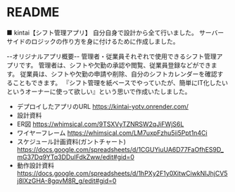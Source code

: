 # README

■ kintai【シフト管理アプリ】
自分自身で設計から全て行いました。
サーバーサイドのロジックの作り方を身に付けるために作成しました。

--オリジナルアプリ概要--
管理者・従業員それぞれで使用できるシフト管理アプリです。
管理者は、シフトや欠勤の承認や閲覧、従業員登録などができます。
従業員は、シフトや欠勤の申請や削除、自分のシフトカレンダーを確認することもできます。
『シフト管理を紙ベースでやっていたが、簡単にIT化したいというオーナーに使って欲しい』という思いで作成いたしました。

- デプロイしたアプリのURL
https://kintai-yotv.onrender.com/
- 設計資料
- ER図
https://whimsical.com/9TSXVyTZNRSW2qJiFWjS6L
- ワイヤーフレーム
https://whimsical.com/LM7uxpFzhu5ii5Ppt1n4Ci
- スケジュール計画資料(ガントチャート)
https://docs.google.com/spreadsheets/d/1CGUYiuUA6D77FaOfhES9D_mG37Dq9YTq3DDuIFdkZww/edit#gid=0
- 動作設計資料
https://docs.google.com/spreadsheets/d/1hPXy2F1y0XitwCiwkNIJhjCV5j8lXzGHA-8gqvM8R_g/edit#gid=0
